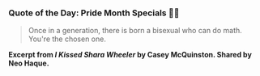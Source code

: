### Quote of the Day: Pride Month Specials 🏳️‍🌈

> Once in a generation, there is born a bisexual who can do math. You're the chosen one.

**Excerpt from *I Kissed Shara Wheeler* by Casey McQuinston. Shared by Neo Haque.**